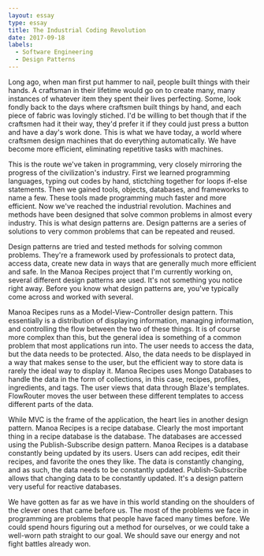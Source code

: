 ```yaml
---
layout: essay
type: essay
title: The Industrial Coding Revolution
date: 2017-09-18
labels:
  - Software Engineering
  - Design Patterns
---
```


Long ago, when man first put hammer to nail, people built things with their hands. A craftsman in their lifetime would go on to create many, many instances of whatever item they spent their lives perfecting. Some, look fondly back to the days where craftsmen built things by hand, and each piece of fabric was lovingly stiched. I'd be willing to bet though that if the craftsmen had it their way, they'd prefer it if they could just press a button and have a day's work done. This is what we have today, a world where craftsmen design machines that do everything automatically. We have become more efficient, eliminating repetitive tasks with machines. 

This is the route we've taken in programming, very closely mirroring the progress of the civilization's industry. First we learned programming languages, typing out codes by hand, stictching together for loops if-else statements. Then we gained tools, objects, databases, and frameworks to name a few. These tools made programming much faster and more efficient. Now we've reached the industrial revolution. Machines and methods have been designed that solve common problems in almost every industry. This is what design patterns are. Design patterns are a series of solutions to very common problems that can be repeated and reused.

Design patterns are tried and tested methods for solving common problems. They're a framework used by professionals to protect data, access data, create new data in ways that are generally much more efficient and safe. In the Manoa Recipes project that I'm currently working on, several different design patterns are used. It's not something you notice right away. Before you know what design patterns are, you've typically come across and worked with several.

Manoa Recipes runs as a Model-View-Controller design pattern. This essentially is a distribution of displaying information, managing information, and controlling the flow between the two of these things. It is of course more complex than this, but the general idea is something of a common problem that most applications run into. The user needs to access the data, but the data needs to be protected. Also, the data needs to be displayed in a way that makes sense to the user, but the efficient way to store data is rarely the ideal way to display it. Manoa Recipes uses Mongo Databases to handle the data in the form of collections, in this case, recipes, profiles, ingredients, and tags. The user views that data through Blaze's templates. FlowRouter moves the user between these different templates to access different parts of the data.

While MVC is the frame of the application, the heart lies in another design pattern. Manoa Recipes is a recipe database. Clearly the most important thing in a recipe database is the database. The databases are accessed using the Publish-Subscribe design pattern. Manoa Recipes is a database constantly being updated by its users. Users can add recipes, edit their recipes, and favorite the ones they like. The data is constantly changing, and as such, the data needs to be constantly updated. Publish-Subscribe allows that changing data to be constantly updated. It's a design pattern very useful for reactive databases.

We have gotten as far as we have in this world standing on the shoulders of the clever ones that came before us. The most of the problems we face in programming are problems that people have faced many times before. We could spend hours figuring out a method for ourselves, or we could take a well-worn path straight to our goal. We should save our energy and not fight battles already won.
